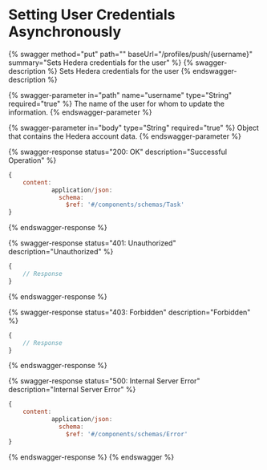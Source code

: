 # Setting User Credentials Asynchronously

{% swagger method="put" path="" baseUrl="/profiles/push/{username}" summary="Sets Hedera credentials for the user" %}
{% swagger-description %}
Sets Hedera credentials for the user
{% endswagger-description %}

{% swagger-parameter in="path" name="username" type="String" required="true" %}
The name of the user for whom to update the information.
{% endswagger-parameter %}

{% swagger-parameter in="body" type="String" required="true" %}
Object that contains the Hedera account data.
{% endswagger-parameter %}

{% swagger-response status="200: OK" description="Successful Operation" %}
```javascript
{
    content:
            application/json:
              schema:
                $ref: '#/components/schemas/Task'
}
```
{% endswagger-response %}

{% swagger-response status="401: Unauthorized" description="Unauthorized" %}
```javascript
{
    // Response
}
```
{% endswagger-response %}

{% swagger-response status="403: Forbidden" description="Forbidden" %}
```javascript
{
    // Response
}
```
{% endswagger-response %}

{% swagger-response status="500: Internal Server Error" description="Internal Server Error" %}
```javascript
{
    content:
            application/json:
              schema:
                $ref: '#/components/schemas/Error'
}
```
{% endswagger-response %}
{% endswagger %}

